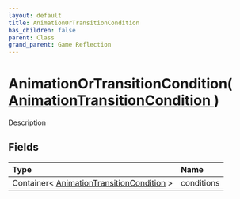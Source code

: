 ```yaml
---
layout: default
title: AnimationOrTransitionCondition
has_children: false
parent: Class
grand_parent: Game Reflection
---
```

# AnimationOrTransitionCondition( [ AnimationTransitionCondition ](/riftbreaker-wiki/docs/game-reflection/classes/animation_transition_condition/) )
Description 

## Fields

| Type | Name |
|:----------|:--------------|
| Container< [AnimationTransitionCondition](/riftbreaker-wiki/docs/game-reflection/components/animation_transition_condition/) > | conditions |


